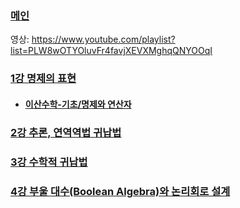 ### [메인](/cs/cs-study)

영상: https://www.youtube.com/playlist?list=PLW8wOTYOluvFr4favjXEVXMghqQNYOOqI

### [1강 명제의 표현](명제의-표현.md)

- #### [이산수학-기초/명제와 연산자](../이산수학-기초/명제와-연산자.md)

### [2강 추론, 연역역법 귀납법](추론,연역법과-귀납법.md)

### [3강 수학적 귀납법](수학적-귀납법.md)

### [4강 부울 대수(Boolean Algebra)와 논리회로 설계](부울-대수와-논리회로-설계.md)
